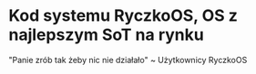 # Kod systemu RyczkoOS, OS z najlepszym SoT na rynku

"Panie zrób tak żeby nic nie działało" ~ Użytkownicy RyczkoOS
